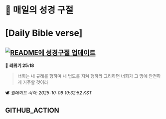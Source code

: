 # 🙏 매일의 성경 구절
# [Daily Bible verse]
## [![README에 성경구절 업데이트](https://github.com/DONGSUKA/first_test/actions/workflows/update-readme-bible.yml/badge.svg)](https://github.com/DONGSUKA/first_test/actions/workflows/update-readme-bible.yml)
<!-- START_BIBLE_VERSE -->
📖 **레위기 25:18**
> 너희는 내 규례를 행하며 내 법도를 지켜 행하라 그리하면 너희가 그 땅에 안전하게 거주할 것이라

🕊️ _업데이트 시각: 2025-10-08 19:32:52 KST_
  <!-- END_BIBLE_VERSE -->
## GITHUB_ACTION
